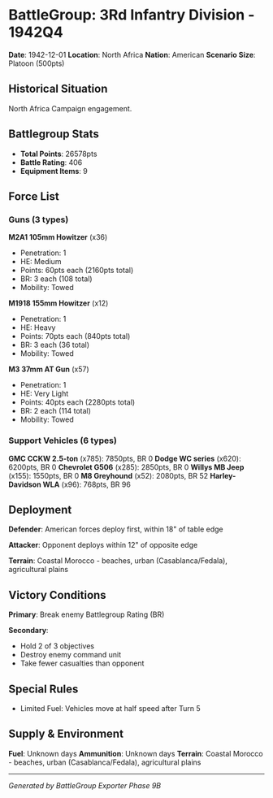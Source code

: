 # BattleGroup: 3Rd Infantry Division - 1942Q4

**Date**: 1942-12-01
**Location**: North Africa
**Nation**: American
**Scenario Size**: Platoon (500pts)

## Historical Situation

North Africa Campaign engagement.

## Battlegroup Stats

- **Total Points**: 26578pts
- **Battle Rating**: 406
- **Equipment Items**: 9

## Force List

### Guns (3 types)

**M2A1 105mm Howitzer** (x36)
- Penetration: 1
- HE: Medium
- Points: 60pts each (2160pts total)
- BR: 3 each (108 total)
- Mobility: Towed

**M1918 155mm Howitzer** (x12)
- Penetration: 1
- HE: Heavy
- Points: 70pts each (840pts total)
- BR: 3 each (36 total)
- Mobility: Towed

**M3 37mm AT Gun** (x57)
- Penetration: 1
- HE: Very Light
- Points: 40pts each (2280pts total)
- BR: 2 each (114 total)
- Mobility: Towed

### Support Vehicles (6 types)

**GMC CCKW 2.5-ton** (x785): 7850pts, BR 0
**Dodge WC series** (x620): 6200pts, BR 0
**Chevrolet G506** (x285): 2850pts, BR 0
**Willys MB Jeep** (x155): 1550pts, BR 0
**M8 Greyhound** (x52): 2080pts, BR 52
**Harley-Davidson WLA** (x96): 768pts, BR 96

## Deployment

**Defender**: American forces deploy first, within 18" of table edge

**Attacker**: Opponent deploys within 12" of opposite edge

**Terrain**: Coastal Morocco - beaches, urban (Casablanca/Fedala), agricultural plains

## Victory Conditions

**Primary**: Break enemy Battlegroup Rating (BR)

**Secondary**:
- Hold 2 of 3 objectives
- Destroy enemy command unit
- Take fewer casualties than opponent

## Special Rules

- Limited Fuel: Vehicles move at half speed after Turn 5

## Supply & Environment

**Fuel**: Unknown days
**Ammunition**: Unknown days
**Terrain**: Coastal Morocco - beaches, urban (Casablanca/Fedala), agricultural plains

---

*Generated by BattleGroup Exporter Phase 9B*
